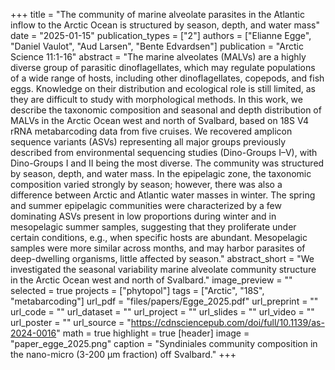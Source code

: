 +++
title = "The community of marine alveolate parasites in the Atlantic inflow to the Arctic Ocean is structured by season, depth, and water mass"
date = "2025-01-15"
publication_types = ["2"]
authors = ["Elianne Egge", "Daniel Vaulot", "Aud Larsen", "Bente Edvardsen"]
publication = "Arctic Science 11:1-16"
abstract = "The marine alveolates (MALVs) are a highly diverse group of parasitic dinoflagellates, which may regulate populations of a wide range of hosts, including other dinoflagellates, copepods, and fish eggs. Knowledge on their distribution and ecological role is still limited, as they are difficult to study with morphological methods. In this work, we describe the taxonomic composition and seasonal and depth distribution of MALVs in the Arctic Ocean west and north of Svalbard, based on 18S V4 rRNA metabarcoding data from five cruises. We recovered amplicon sequence variants (ASVs) representing all major groups previously described from environmental sequencing studies (Dino-Groups I–V), with Dino-Groups I and II being the most diverse. The community was structured by season, depth, and water mass. In the epipelagic zone, the taxonomic composition varied strongly by season; however, there was also a difference between Arctic and Atlantic water masses in winter. The spring and summer epipelagic communities were characterized by a few dominating ASVs present in low proportions during winter and in mesopelagic summer samples, suggesting that they proliferate under certain conditions, e.g., when specific hosts are abundant. Mesopelagic samples were more similar across months, and may harbor parasites of deep-dwelling organisms, little affected by season."
abstract_short = "We investigated the seasonal variability marine alveolate community structure in the Arctic Ocean west and north of Svalbard."
image_preview = ""
selected = true
projects = ["phytopol"]
tags = ["Arctic", "18S", "metabarcoding"]
url_pdf = "files/papers/Egge_2025.pdf"
url_preprint = ""
url_code = ""
url_dataset = ""
url_project = ""
url_slides = ""
url_video = ""
url_poster = ""
url_source = "https://cdnsciencepub.com/doi/full/10.1139/as-2024-0016"
math = true
highlight = true
[header]
image = "paper_egge_2025.png"
caption = "Syndiniales community composition in the nano-micro (3-200 µm fraction) off Svalbard."
+++

